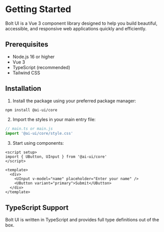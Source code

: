 # Getting Started

Bolt UI is a Vue 3 component library designed to help you build beautiful, accessible, and responsive web applications quickly and efficiently.

## Prerequisites

- Node.js 16 or higher
- Vue 3
- TypeScript (recommended)
- Tailwind CSS

## Installation

1. Install the package using your preferred package manager:

```bash
npm install @ai-ui/core
```

2. Import the styles in your main entry file:

```ts
// main.ts or main.js
import '@ai-ui/core/style.css'
```

3. Start using components:

```vue
<script setup>
import { UButton, UInput } from '@ai-ui/core'
</script>

<template>
  <div>
    <UInput v-model="name" placeholder="Enter your name" />
    <UButton variant="primary">Submit</UButton>
  </div>
</template>
```

## TypeScript Support

Bolt UI is written in TypeScript and provides full type definitions out of the box.